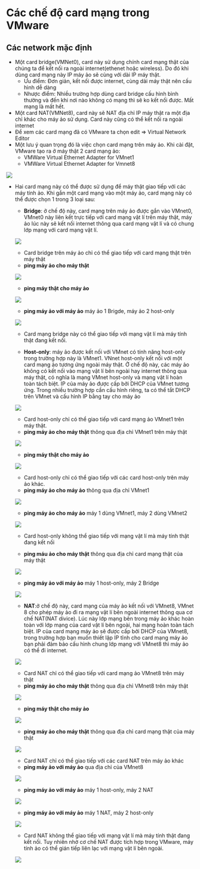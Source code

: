 # Các chế độ card mạng trong VMware
## Các network mặc định 
- Một card bridge(VMNet0), card này sử dụng chính card mạng thật của chúng ta để kết nối ra ngoài internet(ethenet hoặc wireless). Do đó khi dùng card mạng này IP máy ảo sẽ cùng  với dài IP máy thật. 
  - Ưu điểm: Đơn giản, kết nối được internet, cùng dải máy thật nên cấu hình dễ dàng
  - Nhược điểm: Nhiều trường hợp dùng card bridge cấu hình bình thường và đến khi nơi nào không có mạng thì sẽ ko kết nối được. Mất mạng là mất hết.
- Một card NAT(VMNet8), card này sẽ NAT địa chỉ IP máy thật ra một địa chỉ khác cho máy ảo sử dụng. Card này cũng có thể kết nối ra ngoài internet
- Để xem các card mạng đã có VMware ta chọn edit => Virtual Network Editor
- Một lưu ý quan trọng đó là việc chọn card mạng trên máy ảo. Khi cài đặt, VMware tạo ra ở máy thật 2 card mạng ảo:
  - VMWare Virtual Ethernet Adapter for VMnet1
  - VMWare Virtual Ethernet Adapter for Vmnet8

![](https://image.prntscr.com/image/48qElxtDSCeB31gqNOIf_Q.png)

- Hai card mạng này có thể được sử dụng để máy thật giao tiếp với các máy tính ảo. Khi gắn một card mạng vào một máy ảo, card mạng này có thể được chọn 1 trong 3 loại sau:

  - **Bridge**: ở chế độ này, card mạng trên máy ảo được gắn vào VMnet0, VMnet0 này liên kết trực tiếp với card mạng vật lí trên máy thật, máy ảo lúc này sẽ kết nối internet thông qua card mạng vật lí và có chung lớp mạng với card mạng vật lí.

  ![](https://image.prntscr.com/image/2eouExktRCabz7nef2FL9Q.png)

    - Card bridge trên máy ảo chỉ có thể giao tiếp với card mạng thật trên máy thật 
    - **ping máy ảo cho máy thật**

    ![](/Linux/image/ping1.png)

    - **ping máy thật cho máy ảo**

    ![](/Linux/image/ping2.png)

    - **ping máy ảo với máy ảo** máy ảo 1 Brigde, máy ảo 2 host-only

    ![](/Linux/image/ping14.png)


    - Card mạng bridge này có thể giao tiếp với mạng vật lí mà máy tính thật đang kết nối.

  - **Host-only**: máy ảo được kết nối với VMnet có tính năng host-only trong trường hợp này là VMnet1. VNnet host-only kết nối với một card mạng ảo tương ứng ngoài máy thật. Ở chế độ này, các máy ảo không có kết nối vào mạng vật lí bên ngoài hay internet thông qua máy thật, có nghĩa là mạng VMnet host-only và mạng vật lí hoàn toàn tách biệt. IP của máy ảo được cấp bởi DHCP của VMnet tương ứng. Trong nhiều trường hợp cần cấu hình riêng, ta có thể tắt DHCP trên VMnet và cấu hình IP bằng tay cho máy ảo

  ![](https://image.prntscr.com/image/Ubn4mx5hQ0GScjjFetqhMA.png)

    - Card host-only chỉ có thể giao tiếp với card mạng ảo VMnet1 trên máy thật.
    - **ping máy ảo cho máy thật** thông qua địa chỉ VMnet1 trên máy thật

    ![](/Linux/image/ping3.png)

    - **ping máy thật cho máy ảo**

    ![](/Linux/image/ping4.png)

    - Card host-only chỉ có thể giao tiếp với các card host-only trên máy ảo khác.
    - **ping máy ảo cho máy ảo** thông qua địa chỉ VMnet1

    ![](/Linux/image/ping5.png)

    - **ping máy ảo cho máy ảo** máy 1 dùng VMnet1, máy 2 dùng VMnet2

    ![](/Linux/image/ping6.png)

    - Card host-only không thể giao tiếp với mạng vật lí mà máy tính thật đang kết nối

    - **ping máu ảo cho máy thật** thông qua địa chỉ card mạng thật của máy thật

    ![](/Linux/image/ping11.png)

    - **ping máy ảo với máy ảo** máy 1 host-only, máy 2 Bridge
    
    ![](/Linux/image/ping15.png)

  - **NAT**:ở chế độ này, card mạng của máy ảo kết nối với VMnet8, VMnet 8 cho phép máy ảo đi ra mạng vật lí bên ngoài internet thông qua cơ chế NAT(NAT divice). Lúc này lớp mạng bên trong máy ảo khác hoàn toàn với lớp mạng của card vật lí bên ngoài, hai mạng hoàn toàn tách biệt. IP của card mạng máy ảo sẽ được cấp bởi DHCP của VMnet8, trong trường hợp bạn muốn thiết lập IP tĩnh cho card mạng máy ảo bạn phải đảm bảo cấu hình chung lớp mạng với VMnet8 thì máy ảo có thể đi internet.

  ![](https://image.prntscr.com/image/XPgcVehrSNqJAVGfR9LBVg.png) 

    - Card NAT chỉ có thể giao tiếp với card mạng ảo VMnet8 trên máy thật
    - **ping máy ảo cho máy thật** thông qua địa chỉ VMnet8 trên máy thật

    ![](/Linux/image/ping7.png)

    - **ping máy thật cho máy ảo**

    ![](/Linux/image/ping8.png)

    - **ping máy ảo cho máy thật** thông qua địa chỉ card mạng thật của máy thật

    ![](/Linux/image/ping10.png)

    - Card NAT chỉ có thể giao tiếp với các card NAT trên máy ảo khác 
    - **ping máy ảo với máy ảo** qua địa chỉ của VMnet8

    ![](/Linux/image/ping9.png)

    - **ping máy ảo với máy ảo** máy 1 host-only, máy 2 NAT

    ![](/Linux/image/ping12.png)

    - **ping máy ảo với máy ảo** máy 1 NAT, máy 2 host-only

    ![](/Linux/image/ping13.png)


    - Card NAT không thể giao tiếp với mạng vật lí mà máy tính thật đang kết nối. Tuy nhiên nhờ cơ chế NAT được tích hợp trong VMware, máy tính ảo có thể gián tiếp liên lạc với mạng vật lí bên ngoài.
    
  ![](https://image.prntscr.com/image/2rPdqu_5QVCijbgeggvZMQ.png)